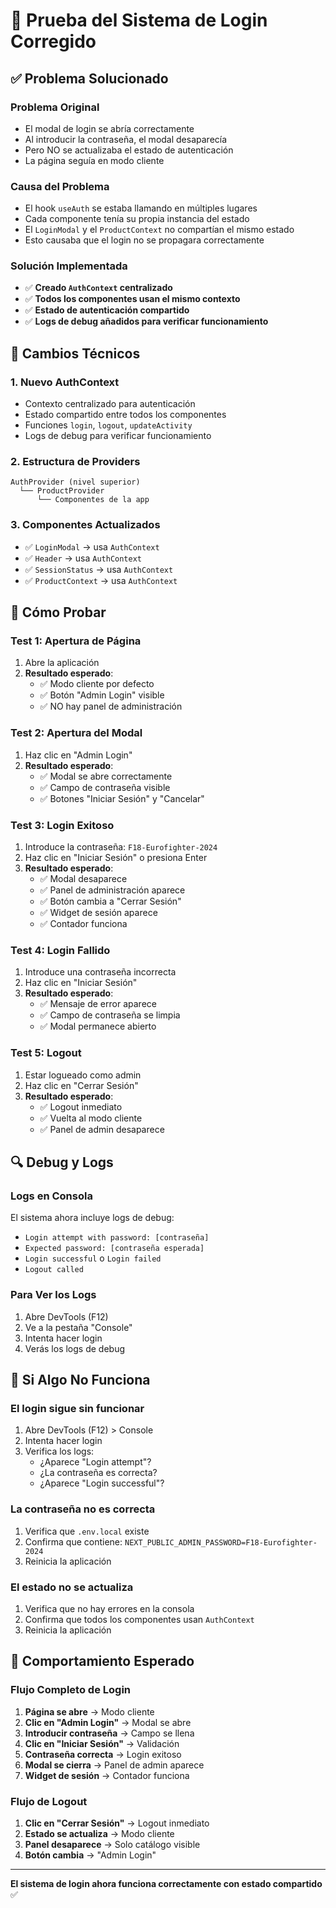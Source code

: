 # 🧪 Prueba del Sistema de Login Corregido

## ✅ Problema Solucionado

### **Problema Original**
- El modal de login se abría correctamente
- Al introducir la contraseña, el modal desaparecía
- Pero NO se actualizaba el estado de autenticación
- La página seguía en modo cliente

### **Causa del Problema**
- El hook `useAuth` se estaba llamando en múltiples lugares
- Cada componente tenía su propia instancia del estado
- El `LoginModal` y el `ProductContext` no compartían el mismo estado
- Esto causaba que el login no se propagara correctamente

### **Solución Implementada**
- ✅ **Creado `AuthContext` centralizado**
- ✅ **Todos los componentes usan el mismo contexto**
- ✅ **Estado de autenticación compartido**
- ✅ **Logs de debug añadidos para verificar funcionamiento**

## 🔧 Cambios Técnicos

### **1. Nuevo AuthContext**
- Contexto centralizado para autenticación
- Estado compartido entre todos los componentes
- Funciones `login`, `logout`, `updateActivity`
- Logs de debug para verificar funcionamiento

### **2. Estructura de Providers**
```
AuthProvider (nivel superior)
  └── ProductProvider
      └── Componentes de la app
```

### **3. Componentes Actualizados**
- ✅ `LoginModal` → usa `AuthContext`
- ✅ `Header` → usa `AuthContext`
- ✅ `SessionStatus` → usa `AuthContext`
- ✅ `ProductContext` → usa `AuthContext`

## 🧪 Cómo Probar

### **Test 1: Apertura de Página**
1. Abre la aplicación
2. **Resultado esperado**:
   - ✅ Modo cliente por defecto
   - ✅ Botón "Admin Login" visible
   - ✅ NO hay panel de administración

### **Test 2: Apertura del Modal**
1. Haz clic en "Admin Login"
2. **Resultado esperado**:
   - ✅ Modal se abre correctamente
   - ✅ Campo de contraseña visible
   - ✅ Botones "Iniciar Sesión" y "Cancelar"

### **Test 3: Login Exitoso**
1. Introduce la contraseña: `F18-Eurofighter-2024`
2. Haz clic en "Iniciar Sesión" o presiona Enter
3. **Resultado esperado**:
   - ✅ Modal desaparece
   - ✅ Panel de administración aparece
   - ✅ Botón cambia a "Cerrar Sesión"
   - ✅ Widget de sesión aparece
   - ✅ Contador funciona

### **Test 4: Login Fallido**
1. Introduce una contraseña incorrecta
2. Haz clic en "Iniciar Sesión"
3. **Resultado esperado**:
   - ✅ Mensaje de error aparece
   - ✅ Campo de contraseña se limpia
   - ✅ Modal permanece abierto

### **Test 5: Logout**
1. Estar logueado como admin
2. Haz clic en "Cerrar Sesión"
3. **Resultado esperado**:
   - ✅ Logout inmediato
   - ✅ Vuelta al modo cliente
   - ✅ Panel de admin desaparece

## 🔍 Debug y Logs

### **Logs en Consola**
El sistema ahora incluye logs de debug:
- `Login attempt with password: [contraseña]`
- `Expected password: [contraseña esperada]`
- `Login successful` o `Login failed`
- `Logout called`

### **Para Ver los Logs**
1. Abre DevTools (F12)
2. Ve a la pestaña "Console"
3. Intenta hacer login
4. Verás los logs de debug

## 🚨 Si Algo No Funciona

### **El login sigue sin funcionar**
1. Abre DevTools (F12) > Console
2. Intenta hacer login
3. Verifica los logs:
   - ¿Aparece "Login attempt"?
   - ¿La contraseña es correcta?
   - ¿Aparece "Login successful"?

### **La contraseña no es correcta**
1. Verifica que `.env.local` existe
2. Confirma que contiene: `NEXT_PUBLIC_ADMIN_PASSWORD=F18-Eurofighter-2024`
3. Reinicia la aplicación

### **El estado no se actualiza**
1. Verifica que no hay errores en la consola
2. Confirma que todos los componentes usan `AuthContext`
3. Reinicia la aplicación

## 🎯 Comportamiento Esperado

### **Flujo Completo de Login**
1. **Página se abre** → Modo cliente
2. **Clic en "Admin Login"** → Modal se abre
3. **Introducir contraseña** → Campo se llena
4. **Clic en "Iniciar Sesión"** → Validación
5. **Contraseña correcta** → Login exitoso
6. **Modal se cierra** → Panel de admin aparece
7. **Widget de sesión** → Contador funciona

### **Flujo de Logout**
1. **Clic en "Cerrar Sesión"** → Logout inmediato
2. **Estado se actualiza** → Modo cliente
3. **Panel desaparece** → Solo catálogo visible
4. **Botón cambia** → "Admin Login"

---

**El sistema de login ahora funciona correctamente con estado compartido** ✅
